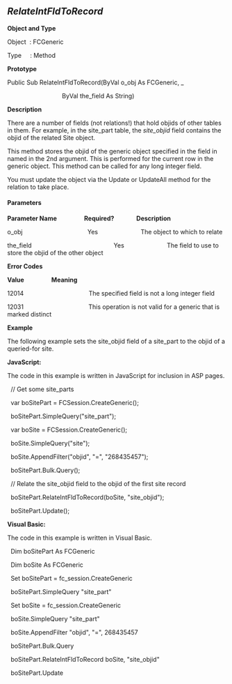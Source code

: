 _RelateIntFldToRecord_
----------------------

**Object and Type**

Object  : FCGeneric

Type     : Method

**Prototype**

Public Sub RelateIntFldToRecord(ByVal o_obj As FCGeneric, _

                                ByVal the_field As String)

**Description**

There are a number of fields (not relations!) that hold objids of other tables in them. For example, in the site_part table, the _site_objid_ field contains the objid of the related Site object.

This method stores the objid of the generic object specified in the field in named in the 2nd argument. This is performed for the current row in the generic object. This method can be called for any long integer field.

You must update the object via the Update or UpdateAll method for the relation to take place.

#### Parameters
**Parameter Name**                **Required?**             **Description**

o_obj                                      Yes                         The object to which to relate

the_field                                                Yes                         The field to use to store the objid of the other object

**Error Codes**

**Value**                **Meaning**

12014                                      The specified field is not a long integer field

12031                                      This operation is not valid for a generic that is marked distinct

**Example**

The following example sets the site_objid field of a site_part to the objid of a queried-for site.

**JavaScript:**

The code in this example is written in JavaScript for inclusion in ASP pages.

  // Get some site_parts

  var boSitePart = FCSession.CreateGeneric();

  boSitePart.SimpleQuery("site_part");

  var boSite = FCSession.CreateGeneric();

  boSite.SimpleQuery("site");

  boSite.AppendFilter("objid", "=", "268435457");

  boSitePart.Bulk.Query();

  // Relate the site_objid field to the objid of the first site record

  boSitePart.RelateIntFldToRecord(boSite, "site_objid");

  boSitePart.Update(); 

**Visual Basic:**

The code in this example is written in Visual Basic.

  Dim boSitePart As FCGeneric

  Dim boSite As FCGeneric

  Set boSitePart = fc_session.CreateGeneric

  boSitePart.SimpleQuery "site_part"

  Set boSite = fc_session.CreateGeneric

  boSite.SimpleQuery "site_part"

  boSite.AppendFilter "objid", "=", 268435457

  boSitePart.Bulk.Query

  boSitePart.RelateIntFldToRecord boSite, "site_objid"

  boSitePart.Update